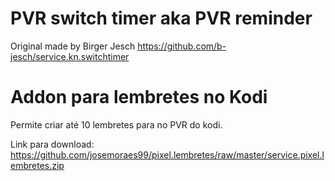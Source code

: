 <h1>PVR switch timer aka PVR reminder</h1>

Original made by Birger Jesch
https://github.com/b-jesch/service.kn.switchtimer

<h1>Addon para lembretes no Kodi</h1>

Permite criar até 10 lembretes para no PVR do kodi.

Link para download:
https://github.com/josemoraes99/pixel.lembretes/raw/master/service.pixel.lembretes.zip
